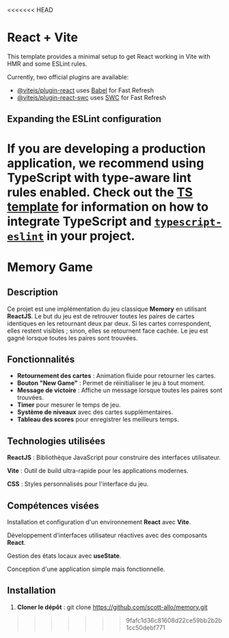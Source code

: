 <<<<<<< HEAD
# React + Vite

This template provides a minimal setup to get React working in Vite with HMR and some ESLint rules.

Currently, two official plugins are available:

- [@vitejs/plugin-react](https://github.com/vitejs/vite-plugin-react/blob/main/packages/plugin-react) uses [Babel](https://babeljs.io/) for Fast Refresh
- [@vitejs/plugin-react-swc](https://github.com/vitejs/vite-plugin-react/blob/main/packages/plugin-react-swc) uses [SWC](https://swc.rs/) for Fast Refresh

## Expanding the ESLint configuration

If you are developing a production application, we recommend using TypeScript with type-aware lint rules enabled. Check out the [TS template](https://github.com/vitejs/vite/tree/main/packages/create-vite/template-react-ts) for information on how to integrate TypeScript and [`typescript-eslint`](https://typescript-eslint.io) in your project.
=======
# Memory Game

## Description

Ce projet est une implémentation du jeu classique **Memory** en utilisant **ReactJS**. Le but du jeu est de retrouver toutes les paires de cartes identiques en les retournant deux par deux. Si les cartes correspondent, elles restent visibles ; sinon, elles se retournent face cachée. Le jeu est gagné lorsque toutes les paires sont trouvées.

## Fonctionnalités

- **Retournement des cartes** : Animation fluide pour retourner les cartes.
- **Bouton "New Game"** : Permet de réinitialiser le jeu à tout moment.
- **Message de victoire** : Affiche un message lorsque toutes les paires sont trouvées.
- **Timer** pour mesurer le temps de jeu.
- **Système de niveaux** avec des cartes supplémentaires.
- **Tableau des scores** pour enregistrer les meilleurs temps.

## Technologies utilisées

**ReactJS** : Bibliothèque JavaScript pour construire des interfaces utilisateur.

**Vite** : Outil de build ultra-rapide pour les applications modernes.

**CSS** : Styles personnalisés pour l'interface du jeu.

## Compétences visées

Installation et configuration d'un environnement **React** avec **Vite**.

Développement d'interfaces utilisateur réactives avec des composants **React**.

Gestion des états locaux avec **useState**.

Conception d'une application simple mais fonctionnelle.

## Installation

1. **Cloner le dépôt** :  git clone https://github.com/scott-allo/memory.git
   
>>>>>>> 9fafc1d36c81608d22ce59bb2b2b1cc50debf771
